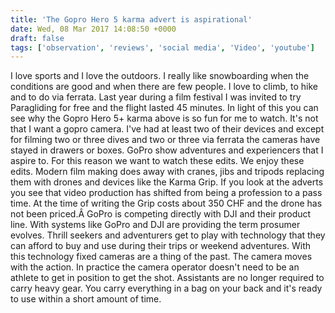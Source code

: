 ```yaml
---
title: 'The Gopro Hero 5 karma advert is aspirational'
date: Wed, 08 Mar 2017 14:08:50 +0000
draft: false
tags: ['observation', 'reviews', 'social media', 'Video', 'youtube']
---
```


I love sports and I love the outdoors. I really like snowboarding when the conditions are good and when there are few people. I love to climb, to hike and to do via ferrata. Last year during a film festival I was invited to try Paragliding for free and the flight lasted 45 minutes. In light of this you can see why the Gopro Hero 5+ karma above is so fun for me to watch. It's not that I want a gopro camera. I've had at least two of their devices and except for filming two or three dives and two or three via ferrata the cameras have stayed in drawers or boxes. GoPro show adventures and experiencers that I aspire to. For this reason we want to watch these edits. We enjoy these edits. Modern film making does away with cranes, jibs and tripods replacing them with drones and devices like the Karma Grip. If you look at the adverts you see that video production has shifted from being a profession to a pass time. At the time of writing the Grip costs about 350 CHF and the drone has not been priced.Â GoPro is competing directly with DJI and their product line. With systems like GoPro and DJI are providing the term prosumer evolves. Thrill seekers and adventurers get to play with technology that they can afford to buy and use during their trips or weekend adventures. With this technology fixed cameras are a thing of the past. The camera moves with the action. In practice the camera operator doesn't need to be an athlete to get in position to get the shot. Assistants are no longer required to carry heavy gear. You carry everything in a bag on your back and it's ready to use within a short amount of time.